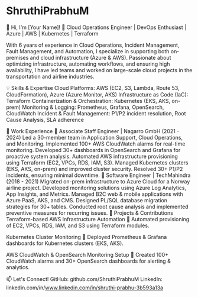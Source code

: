 # ShruthiPrabhuM
👋 Hi, I'm [Your Name]!
🚀 Cloud Operations Engineer | DevOps Enthusiast | Azure | AWS | Kubernetes | Terraform

With 6 years of experience in Cloud Operations, Incident Management, Fault Management, and Automation, I specialize in supporting both on-premises and cloud infrastructure (Azure & AWS). Passionate about optimizing infrastructure, automating workflows, and ensuring high availability, I have led teams and worked on large-scale cloud projects in the transportation and airline industries.

💡 Skills & Expertise
Cloud Platforms: AWS (EC2, S3, Lambda, Route 53, CloudFormation), Azure (Azure Monitor, AKS)
Infrastructure as Code (IaC): Terraform
Containerization & Orchestration: Kubernetes (EKS, AKS, on-prem)
Monitoring & Logging: Prometheus, Grafana, OpenSearch, CloudWatch
Incident & Fault Management: P1/P2 incident resolution, Root Cause Analysis, SLA adherence

📌 Work Experience
💼 Associate Staff Engineer | Nagarro GmbH (2021 - 2024)
Led a 30-member team in Application Support, Cloud Operations, and Monitoring.
Implemented 100+ AWS CloudWatch alarms for real-time monitoring.
Developed 30+ dashboards in OpenSearch and Grafana for proactive system analysis.
Automated AWS infrastructure provisioning using Terraform (EC2, VPCs, RDS, IAM, S3).
Managed Kubernetes clusters (EKS, AKS, on-prem) and improved cluster security.
Resolved 30+ P1/P2 incidents, ensuring minimal downtime.
💼 Software Engineer | TechMahindra (2018 - 2021)
Migrated on-prem infrastructure to Azure Cloud for a Norway airline project.
Developed monitoring solutions using Azure Log Analytics, App Insights, and Metrics.
Managed B2C web & mobile applications with Azure PaaS, AKS, and CMS.
Designed PL/SQL database migration strategies for 30+ tables.
Conducted root cause analysis and implemented preventive measures for recurring issues.
🚀 Projects & Contributions
Terraform-based AWS Infrastructure Automation
📌 Automated provisioning of EC2, VPCs, RDS, IAM, and S3 using Terraform modules.

Kubernetes Cluster Monitoring
📌 Deployed Prometheus & Grafana dashboards for Kubernetes clusters (EKS, AKS).

AWS CloudWatch & OpenSearch Monitoring Setup
📌 Created 100+ CloudWatch alarms and 30+ OpenSearch dashboards for alerting & analytics.

📫 Let's Connect!
GitHub: github.com/ShruthiPrabhuM
LinkedIn: linkedin.com/in/www.linkedin.com/in/shruthi-prabhu-3b593a13a
